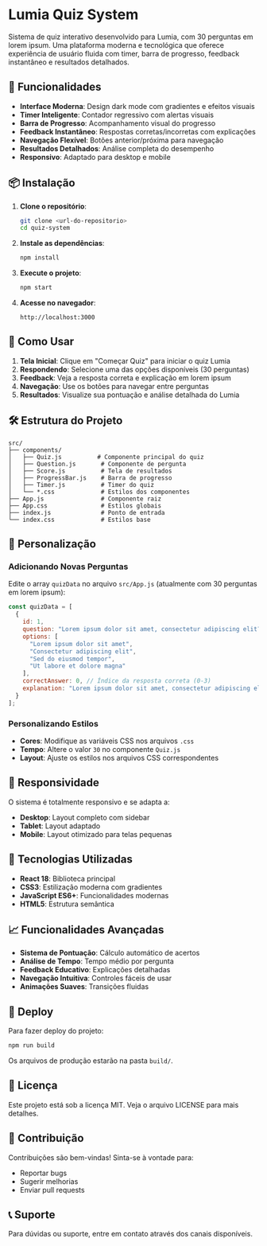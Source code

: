 # Lumia Quiz System

Sistema de quiz interativo desenvolvido para Lumia, com 30 perguntas em lorem ipsum. Uma plataforma moderna e tecnológica que oferece experiência de usuário fluida com timer, barra de progresso, feedback instantâneo e resultados detalhados.

## 🚀 Funcionalidades

- **Interface Moderna**: Design dark mode com gradientes e efeitos visuais
- **Timer Inteligente**: Contador regressivo com alertas visuais
- **Barra de Progresso**: Acompanhamento visual do progresso
- **Feedback Instantâneo**: Respostas corretas/incorretas com explicações
- **Navegação Flexível**: Botões anterior/próxima para navegação
- **Resultados Detalhados**: Análise completa do desempenho
- **Responsivo**: Adaptado para desktop e mobile

## 📦 Instalação

1. **Clone o repositório**:
   ```bash
   git clone <url-do-repositorio>
   cd quiz-system
   ```

2. **Instale as dependências**:
   ```bash
   npm install
   ```

3. **Execute o projeto**:
   ```bash
   npm start
   ```

4. **Acesse no navegador**:
   ```
   http://localhost:3000
   ```

## 🎯 Como Usar

1. **Tela Inicial**: Clique em "Começar Quiz" para iniciar o quiz Lumia
2. **Respondendo**: Selecione uma das opções disponíveis (30 perguntas)
3. **Feedback**: Veja a resposta correta e explicação em lorem ipsum
4. **Navegação**: Use os botões para navegar entre perguntas
5. **Resultados**: Visualize sua pontuação e análise detalhada do Lumia

## 🛠️ Estrutura do Projeto

```
src/
├── components/
│   ├── Quiz.js          # Componente principal do quiz
│   ├── Question.js       # Componente de pergunta
│   ├── Score.js          # Tela de resultados
│   ├── ProgressBar.js    # Barra de progresso
│   ├── Timer.js          # Timer do quiz
│   └── *.css             # Estilos dos componentes
├── App.js                # Componente raiz
├── App.css               # Estilos globais
├── index.js              # Ponto de entrada
└── index.css             # Estilos base
```

## 🎨 Personalização

### Adicionando Novas Perguntas

Edite o array `quizData` no arquivo `src/App.js` (atualmente com 30 perguntas em lorem ipsum):

```javascript
const quizData = [
  {
    id: 1,
    question: "Lorem ipsum dolor sit amet, consectetur adipiscing elit?",
    options: [
      "Lorem ipsum dolor sit amet",
      "Consectetur adipiscing elit",
      "Sed do eiusmod tempor",
      "Ut labore et dolore magna"
    ],
    correctAnswer: 0, // Índice da resposta correta (0-3)
    explanation: "Lorem ipsum dolor sit amet, consectetur adipiscing elit, sed do eiusmod tempor incididunt ut labore et dolore magna aliqua."
  }
];
```

### Personalizando Estilos

- **Cores**: Modifique as variáveis CSS nos arquivos `.css`
- **Tempo**: Altere o valor `30` no componente `Quiz.js`
- **Layout**: Ajuste os estilos nos arquivos CSS correspondentes

## 📱 Responsividade

O sistema é totalmente responsivo e se adapta a:
- **Desktop**: Layout completo com sidebar
- **Tablet**: Layout adaptado
- **Mobile**: Layout otimizado para telas pequenas

## 🔧 Tecnologias Utilizadas

- **React 18**: Biblioteca principal
- **CSS3**: Estilização moderna com gradientes
- **JavaScript ES6+**: Funcionalidades modernas
- **HTML5**: Estrutura semântica

## 📈 Funcionalidades Avançadas

- **Sistema de Pontuação**: Cálculo automático de acertos
- **Análise de Tempo**: Tempo médio por pergunta
- **Feedback Educativo**: Explicações detalhadas
- **Navegação Intuitiva**: Controles fáceis de usar
- **Animações Suaves**: Transições fluidas

## 🚀 Deploy

Para fazer deploy do projeto:

```bash
npm run build
```

Os arquivos de produção estarão na pasta `build/`.

## 📄 Licença

Este projeto está sob a licença MIT. Veja o arquivo LICENSE para mais detalhes.

## 🤝 Contribuição

Contribuições são bem-vindas! Sinta-se à vontade para:
- Reportar bugs
- Sugerir melhorias
- Enviar pull requests

## 📞 Suporte

Para dúvidas ou suporte, entre em contato através dos canais disponíveis.
